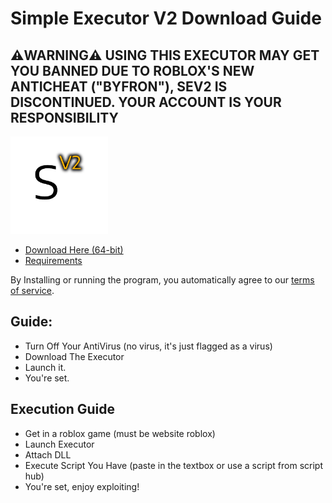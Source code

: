 # Simple Executor V2 Download Guide
## ⚠️WARNING⚠️ USING THIS EXECUTOR MAY GET YOU BANNED DUE TO ROBLOX'S NEW ANTICHEAT ("BYFRON"), SEV2 IS DISCONTINUED. YOUR ACCOUNT IS YOUR RESPONSIBILITY
<img src="images/Png.png" alt="MainLogo" width="156" height="156">

- [Download Here (64-bit)](https://cdn.nicuse.repl.co/SEV2_1.3.3.zip)
- [Requirements](https://github.com/Nicuse/Simple-Executor-V2/blob/main/requirements.md)

By Installing or running the program, you automatically agree to our [terms of service](https://github.com/Nicuse/Simple-Executor-V2/blob/main/TermsOfService).

## Guide:

- Turn Off Your AntiVirus (no virus, it's just flagged as a virus)
- Download The Executor
- Launch it.
- You're set.

## Execution Guide
- Get in a roblox game (must be website roblox)
- Launch Executor
- Attach DLL
- Execute Script You Have (paste in the textbox or use a script from script hub)
- You're set, enjoy exploiting!
